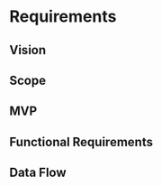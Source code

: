 # Requirements

## Vision

<!-- what is the vision of the product? -->

<!-- what pain point does this project solve? -->

<!-- why should anyone care about this product? -->

## Scope

<!-- what will the product DO (high level only) -->

<!-- what will the product NOT DO (high level and be specific things that will NOT be done in development, limit to 1 or 2 things -->

## MVP

<!-- describe the MVP functionality -->

<!-- what are some stretch goals -->

## Functional Requirements

<!-- list the tasks that users can do, basically write short summaries of implemented user stories -->

## Data Flow

<!-- describe the flow of data in the application for example: from when the user opens the app, logs in



-- -

Back to [Root README](./README.md)
